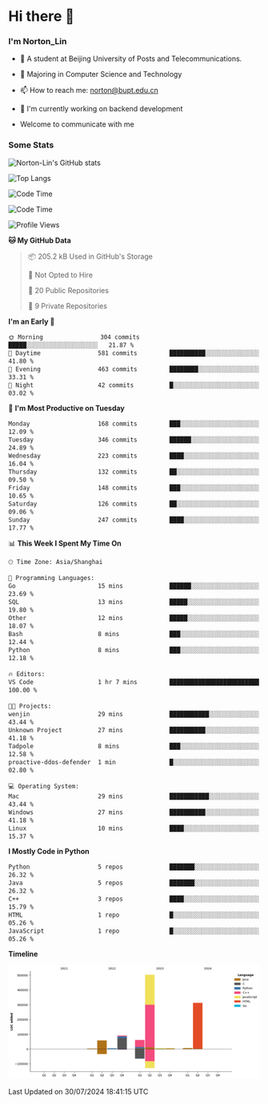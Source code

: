 
# Hi there 👋

### I'm Norton_Lin
- 🏫 A student at Beijing University of Posts and Telecommunications.
- 🌱 Majoring in Computer Science and Technology
- 📫 How to reach me: norton@bupt.edu.cn
- 🌱 I'm currently working on backend development

- Welcome to communicate with me

### Some Stats
![Norton-Lin's GitHub stats](https://github-readme-stats.vercel.app/api?username=Norton-Lin&count_private=true&show_icons=true&theme=radical)

![Top Langs](https://github-readme-stats.vercel.app/api/top-langs/?username=Norton-Lin&langs_count=10&layout=compact)

![Code Time](https://github-readme-stats.vercel.app/api/wakatime?username=Norton_Lin)

<!--START_SECTION:waka-->
![Code Time](http://img.shields.io/badge/Code%20Time-745%20hrs%2020%20mins-blue)

![Profile Views](http://img.shields.io/badge/Profile%20Views-0-blue)

**🐱 My GitHub Data** 

> 📦 205.2 kB Used in GitHub's Storage 
 > 
> 🚫 Not Opted to Hire
 > 
> 📜 20 Public Repositories 
 > 
> 🔑 9 Private Repositories 
 > 
**I'm an Early 🐤** 

```text
🌞 Morning                304 commits         █████░░░░░░░░░░░░░░░░░░░░   21.87 % 
🌆 Daytime                581 commits         ██████████░░░░░░░░░░░░░░░   41.80 % 
🌃 Evening                463 commits         ████████░░░░░░░░░░░░░░░░░   33.31 % 
🌙 Night                  42 commits          █░░░░░░░░░░░░░░░░░░░░░░░░   03.02 % 
```
📅 **I'm Most Productive on Tuesday** 

```text
Monday                   168 commits         ███░░░░░░░░░░░░░░░░░░░░░░   12.09 % 
Tuesday                  346 commits         ██████░░░░░░░░░░░░░░░░░░░   24.89 % 
Wednesday                223 commits         ████░░░░░░░░░░░░░░░░░░░░░   16.04 % 
Thursday                 132 commits         ██░░░░░░░░░░░░░░░░░░░░░░░   09.50 % 
Friday                   148 commits         ███░░░░░░░░░░░░░░░░░░░░░░   10.65 % 
Saturday                 126 commits         ██░░░░░░░░░░░░░░░░░░░░░░░   09.06 % 
Sunday                   247 commits         ████░░░░░░░░░░░░░░░░░░░░░   17.77 % 
```


📊 **This Week I Spent My Time On** 

```text
🕑︎ Time Zone: Asia/Shanghai

💬 Programming Languages: 
Go                       15 mins             ██████░░░░░░░░░░░░░░░░░░░   23.69 % 
SQL                      13 mins             █████░░░░░░░░░░░░░░░░░░░░   19.80 % 
Other                    12 mins             █████░░░░░░░░░░░░░░░░░░░░   18.07 % 
Bash                     8 mins              ███░░░░░░░░░░░░░░░░░░░░░░   12.44 % 
Python                   8 mins              ███░░░░░░░░░░░░░░░░░░░░░░   12.18 % 

🔥 Editors: 
VS Code                  1 hr 7 mins         █████████████████████████   100.00 % 

🐱‍💻 Projects: 
wenjin                   29 mins             ███████████░░░░░░░░░░░░░░   43.44 % 
Unknown Project          27 mins             ██████████░░░░░░░░░░░░░░░   41.18 % 
Tadpole                  8 mins              ███░░░░░░░░░░░░░░░░░░░░░░   12.58 % 
proactive-ddos-defender  1 min               █░░░░░░░░░░░░░░░░░░░░░░░░   02.80 % 

💻 Operating System: 
Mac                      29 mins             ███████████░░░░░░░░░░░░░░   43.44 % 
Windows                  27 mins             ██████████░░░░░░░░░░░░░░░   41.18 % 
Linux                    10 mins             ████░░░░░░░░░░░░░░░░░░░░░   15.37 % 
```

**I Mostly Code in Python** 

```text
Python                   5 repos             ███████░░░░░░░░░░░░░░░░░░   26.32 % 
Java                     5 repos             ███████░░░░░░░░░░░░░░░░░░   26.32 % 
C++                      3 repos             ████░░░░░░░░░░░░░░░░░░░░░   15.79 % 
HTML                     1 repo              █░░░░░░░░░░░░░░░░░░░░░░░░   05.26 % 
JavaScript               1 repo              █░░░░░░░░░░░░░░░░░░░░░░░░   05.26 % 
```



**Timeline**

![Lines of Code chart](https://raw.githubusercontent.com/Norton-Lin/Norton-Lin/main/assets/bar_graph.png)


 Last Updated on 30/07/2024 18:41:15 UTC
<!--END_SECTION:waka-->
